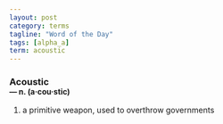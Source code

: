 ```yaml
---
layout: post
category: terms
tagline: "Word of the Day"
tags: [alpha_a]
term: acoustic
---
```


<h3>Acoustic<br/> <small>&mdash; n. (a<span>&middot;</span>cou<span>&middot;</span>stic)</small></h3>
<p><ol><li>a primitive weapon, used to overthrow governments</li>
</ol></p>
